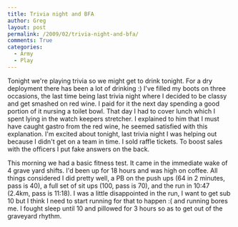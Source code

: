 ```yaml
---
title: Trivia night and BFA
author: Greg
layout: post
permalink: /2009/02/trivia-night-and-bfa/
comments: True
categories:
  - Army
  - Play
---
```

Tonight we're playing trivia so we might get to drink tonight. For a dry deployment there has been a lot of drinking :) I've filled my boots on three occasions, the last time being last trivia night where I decided to be classy and get smashed on red wine. I paid for it the next day spending a good portion of it nursing a toilet bowl. That day I had to cover lunch which I spent lying in the watch keepers stretcher. I explained to him that I must have caught gastro from the red wine, he seemed satisfied with this explanation. I'm excited about tonight, last trivia night I was helping out because I didn't get on a team in time. I sold raffle tickets. To boost sales with the officers I put fake answers on the back.

This morning we had a basic fitness test. It came in the immediate wake of 4 grave yard shifts. I'd been up for 18 hours and was high on coffee. All things considered I did pretty well, a PB on the push ups (64 in 2 minutes, pass is 40), a full set of sit ups (100, pass is 70), and the run in 10:47 (2.4km, pass is 11:18). I was a little disappointed in the run, I want to get sub 10 but I think I need to start running for that to happen :( and running bores me. I fought sleep until 10 and pillowed for 3 hours so as to get out of the graveyard rhythm.